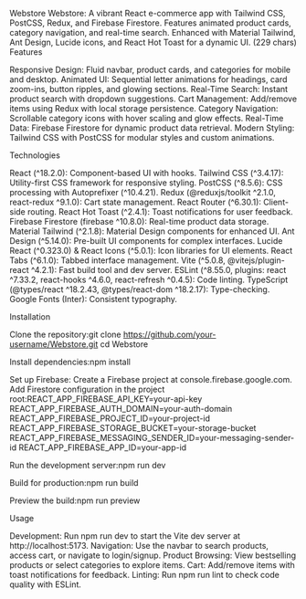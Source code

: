 Webstore
Webstore: A vibrant React e-commerce app with Tailwind CSS, PostCSS, Redux, and Firebase Firestore. Features animated product cards, category navigation, and real-time search. Enhanced with Material Tailwind, Ant Design, Lucide icons, and React Hot Toast for a dynamic UI. (229 chars)
Features

Responsive Design: Fluid navbar, product cards, and categories for mobile and desktop.
Animated UI: Sequential letter animations for headings, card zoom-ins, button ripples, and glowing sections.
Real-Time Search: Instant product search with dropdown suggestions.
Cart Management: Add/remove items using Redux with local storage persistence.
Category Navigation: Scrollable category icons with hover scaling and glow effects.
Real-Time Data: Firebase Firestore for dynamic product data retrieval.
Modern Styling: Tailwind CSS with PostCSS for modular styles and custom animations.

Technologies

React (^18.2.0): Component-based UI with hooks.
Tailwind CSS (^3.4.17): Utility-first CSS framework for responsive styling.
PostCSS (^8.5.6): CSS processing with Autoprefixer (^10.4.21).
Redux (@reduxjs/toolkit ^2.1.0, react-redux ^9.1.0): Cart state management.
React Router (^6.30.1): Client-side routing.
React Hot Toast (^2.4.1): Toast notifications for user feedback.
Firebase Firestore (firebase ^10.8.0): Real-time product data storage.
Material Tailwind (^2.1.8): Material Design components for enhanced UI.
Ant Design (^5.14.0): Pre-built UI components for complex interfaces.
Lucide React (^0.323.0) & React Icons (^5.0.1): Icon libraries for UI elements.
React Tabs (^6.1.0): Tabbed interface management.
Vite (^5.0.8, @vitejs/plugin-react ^4.2.1): Fast build tool and dev server.
ESLint (^8.55.0, plugins: react ^7.33.2, react-hooks ^4.6.0, react-refresh ^0.4.5): Code linting.
TypeScript (@types/react ^18.2.43, @types/react-dom ^18.2.17): Type-checking.
Google Fonts (Inter): Consistent typography.

Installation

Clone the repository:git clone https://github.com/your-username/Webstore.git
cd Webstore


Install dependencies:npm install


Set up Firebase:
Create a Firebase project at console.firebase.google.com.
Add Firestore configuration  in the project root:REACT_APP_FIREBASE_API_KEY=your-api-key
REACT_APP_FIREBASE_AUTH_DOMAIN=your-auth-domain
REACT_APP_FIREBASE_PROJECT_ID=your-project-id
REACT_APP_FIREBASE_STORAGE_BUCKET=your-storage-bucket
REACT_APP_FIREBASE_MESSAGING_SENDER_ID=your-messaging-sender-id
REACT_APP_FIREBASE_APP_ID=your-app-id




Run the development server:npm run dev


Build for production:npm run build


Preview the build:npm run preview



Usage

Development: Run npm run dev to start the Vite dev server at http://localhost:5173.
Navigation: Use the navbar to search products, access cart, or navigate to login/signup.
Product Browsing: View bestselling products or select categories to explore items.
Cart: Add/remove items with toast notifications for feedback.
Linting: Run npm run lint to check code quality with ESLint.

